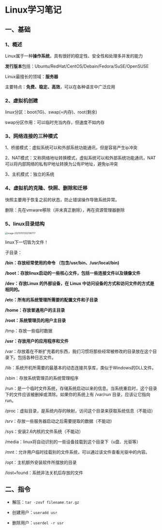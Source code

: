 # Linux学习笔记

## 一、基础

### 1、概述

Linux属于一种**操作系统**，具有很好的稳定性、安全性和处理多并发的能力

**发行版本**包括：Ubuntu/RedHat/CentOS/Debain/Fedora/SuSE/OpenSUSE

Linux最擅长的领域：**服务器**

主要特点：**免费、稳定、高效**，可以在各种语言中广泛应用



### 2、虚拟机创建

linux分区：boot(1G)、swap(=内存)、root(剩余)

swap分区作用：可以临时充当内存，但速度不如内存



### 3、网络连接的三种模式

1、桥接模式：虚拟系统可以和外部系统功能通讯，但是容易产生ip冲突

2、NAT模式：又称网络地址转换模式，虚拟系统可以和外部系统功能通讯，NAT可以将内部网络的私有IP地址转换为公有IP地址，避免ip冲突

3、主机模式：独立的系统



### 4、虚拟机的克隆、快照、删除和迁移

快照主要用于恢复之前的状态，防止错误操作导致系统异常。

删除：先在vmware移除（并未真正删除），再在资源管理器删除



### 5、linux目录结构

<img src="C:\Users\TRT\AppData\Roaming\Typora\typora-user-images\image-20210707202136777.png" alt="image-20210707202136777" style="zoom:50%;" />

linux下一切皆为文件！

子目录：

**/bin：存放经常使用的命令 （包含/usr/bin、/usr/local/bin)**

**/boot：存放linux启动的一些核心文件，包括一些连接文件以及镜像文件**

**/dev：存放Linux 的外部设备，在 Linux 中访问设备的方式和访问文件的方式是相同的。**

**/etc：所有的系统管理所需要的配置文件和子目录**

**/home：存放普通用户的主目录**

**/root：系统管理员的用户主目录**

/tmp：存放一些临时数据

**/usr：存放用户的应用程序和文件**

/var：存放着在不断扩充着的东西，我们习惯将那些经常被修改的目录放在这个目录下。包括各种日志文件。

/lib：系统开机所需要的最基本的动态连接共享库，类似于Windows的DLL文件。

/sbin：存放系统管理员的系统管理程序

/run：是一个临时文件系统，存储系统启动以来的信息。当系统重启时，这个目录下的文件应该被删掉或清除。如果你的系统上有 /var/run 目录，应该让它指向 run。

/proc：虚拟目录，是系统内存的映射，访问这个目录来获取系统信息（不能动）

/srv：存放一些服务器启动之后需要提取的数据（不能动）

/sys：安装2.6内核的文件系统（不能动）

/media：linux将自动识别的一些设备挂载到这个目录下（u盘、光驱等）

/mnt：允许用户临时挂载别的文件系统，可以通过该文件查看光驱中的内容。

/opt：主机额外安装软件所摆放的目录

/lost+found：系统非法关机后存放的文件

## 二、指令

* 解压：`tar -zxvf filename.tar.gz`

* 创建用户：`useradd usr`

* 删除用户：`userdel -r usr`



































